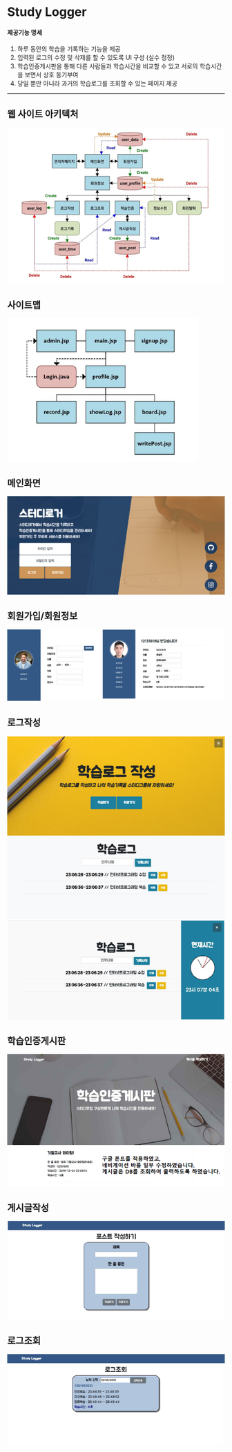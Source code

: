 # **Study Logger**

#### 제공기능 명세
1. 하루 동안의 학습을 기록하는 기능을 제공 
2. 입력된 로그의 수정 및 삭제를 할 수 있도록 UI 구성 (실수 정정) 
3. 학습인증게시판을 통해 다른 사람들과 학습시간을 비교할 수 있고
   서로의 학습시간을 보면서 상호 동기부여
4. 당일 뿐만 아니라 과거의 학습로그를 조회할 수 있는 페이지 제공

------

## 웹 사이트 아키텍처
![web_struct](https://github.com/DustinYook/JavaStudyLogger/blob/master/web_struct.PNG)

## 사이트맵
![sitemap](https://github.com/DustinYook/JavaStudyLogger/blob/master/sitemap.PNG)

## 메인화면
![main](https://github.com/DustinYook/JavaStudyLogger/blob/master/main.PNG)

## 회원가입/회원정보
![signup](https://github.com/DustinYook/JavaStudyLogger/blob/master/signup.PNG)

## 로그작성
![record1](https://github.com/DustinYook/JavaStudyLogger/blob/master/record.PNG)
![record2](https://github.com/DustinYook/JavaStudyLogger/blob/master/record2.PNG)

## 학습인증게시판
![board](https://github.com/DustinYook/JavaStudyLogger/blob/master/board.PNG)

## 게시글작성
![writePost](https://github.com/DustinYook/JavaStudyLogger/blob/master/writePost.PNG)

## 로그조회
![showLog](https://github.com/DustinYook/JavaStudyLogger/blob/master/showLog.PNG)
